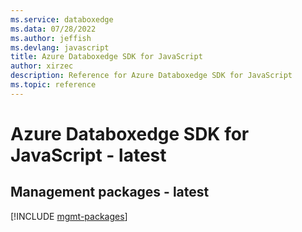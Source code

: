 ```yaml
---
ms.service: databoxedge
ms.data: 07/28/2022
ms.author: jeffish
ms.devlang: javascript
title: Azure Databoxedge SDK for JavaScript
author: xirzec
description: Reference for Azure Databoxedge SDK for JavaScript
ms.topic: reference
---
```

# Azure Databoxedge SDK for JavaScript - latest

## Management packages - latest
[!INCLUDE [mgmt-packages](databoxedge-mgmt-index.md)]